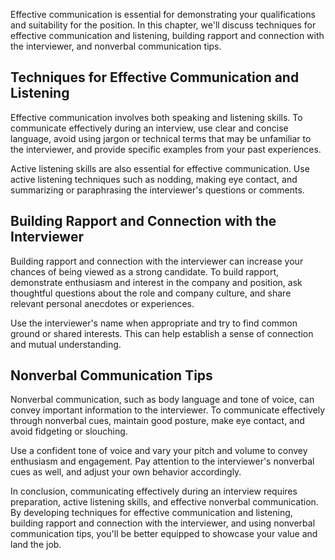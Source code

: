 
Effective communication is essential for demonstrating your qualifications and suitability for the position. In this chapter, we'll discuss techniques for effective communication and listening, building rapport and connection with the interviewer, and nonverbal communication tips.

Techniques for Effective Communication and Listening
----------------------------------------------------

Effective communication involves both speaking and listening skills. To communicate effectively during an interview, use clear and concise language, avoid using jargon or technical terms that may be unfamiliar to the interviewer, and provide specific examples from your past experiences.

Active listening skills are also essential for effective communication. Use active listening techniques such as nodding, making eye contact, and summarizing or paraphrasing the interviewer's questions or comments.

Building Rapport and Connection with the Interviewer
----------------------------------------------------

Building rapport and connection with the interviewer can increase your chances of being viewed as a strong candidate. To build rapport, demonstrate enthusiasm and interest in the company and position, ask thoughtful questions about the role and company culture, and share relevant personal anecdotes or experiences.

Use the interviewer's name when appropriate and try to find common ground or shared interests. This can help establish a sense of connection and mutual understanding.

Nonverbal Communication Tips
----------------------------

Nonverbal communication, such as body language and tone of voice, can convey important information to the interviewer. To communicate effectively through nonverbal cues, maintain good posture, make eye contact, and avoid fidgeting or slouching.

Use a confident tone of voice and vary your pitch and volume to convey enthusiasm and engagement. Pay attention to the interviewer's nonverbal cues as well, and adjust your own behavior accordingly.

In conclusion, communicating effectively during an interview requires preparation, active listening skills, and effective nonverbal communication. By developing techniques for effective communication and listening, building rapport and connection with the interviewer, and using nonverbal communication tips, you'll be better equipped to showcase your value and land the job.
